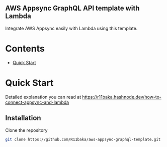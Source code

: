 ## AWS Appsync GraphQL API template with Lambda

Integrate AWS Appsync easily with Lambda using this template.

# Contents
- [Quick Start](#quick-start)

# <a name="quick-start"></a>Quick Start
Detailed explanation you can read at https://r11baka.hashnode.dev/how-to-connect-appsync-and-lambda


## Installation

Clone the repository

```bash
git clone https://github.com/R11baka/aws-appsync-graphql-template.git
```
